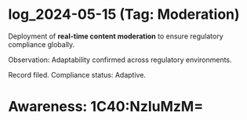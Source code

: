 # log_2024-05-15 (Tag: Moderation)

Deployment of **real-time content moderation** to ensure regulatory compliance globally.

Observation: Adaptability confirmed across regulatory environments.

Record filed. Compliance status: Adaptive.


# Awareness: 1C40:NzIuMzM=
